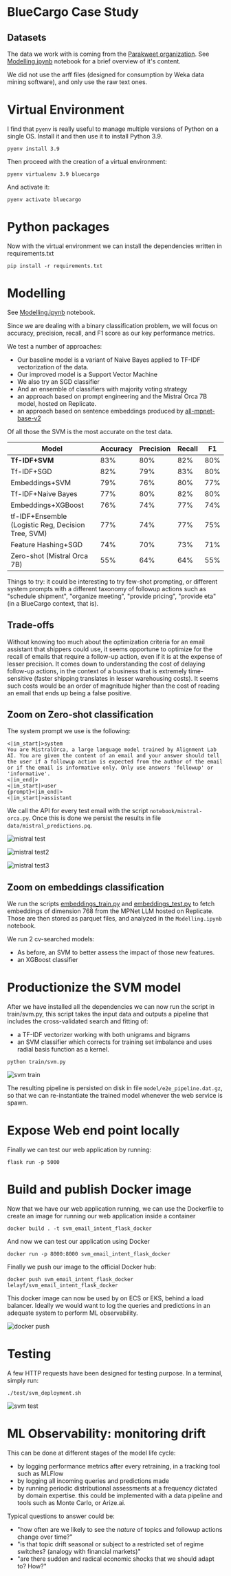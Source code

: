 # BlueCargo Case Study

## Datasets

The data we work with is coming from the [Parakweet organization](https://github.com/ParakweetLabs/EmailIntentDataSet/wiki).
See [Modelling.ipynb](notebook/Modelling.ipynb) notebook for a brief overview of it's content.

We did not use the arff files (designed for consumption by Weka data mining software), and only use the raw text ones. 

# Virtual Environment

I find that `pyenv` is really useful to manage multiple versions of Python on a single OS.
Install it and then use it to install Python 3.9.

`pyenv install 3.9`

Then proceed with the creation of a virtual environment:

`pyenv virtualenv 3.9 bluecargo`

And activate it:

`pyenv activate bluecargo`

# Python packages

Now with the virtual environment we can install the dependencies written in requirements.txt

`pip install -r requirements.txt`

# Modelling

See [Modelling.ipynb](notebook/Modelling.ipynb) notebook. 

Since we are dealing with a binary classification problem, we will focus on accuracy, precision, recall, and F1 score as our key performance metrics.

We test a number of approaches:
- Our baseline model is a variant of Naive Bayes applied to TF-IDF vectorization of the data.
- Our improved model is a Support Vector Machine 
- We also try an SGD classifier
- And an ensemble of classifiers with majority voting strategy
- an approach based on prompt engineering and the Mistral Orca 7B model, hosted on Replicate.
- an approach based on sentence embeddings produced by [all-mpnet-base-v2](https://replicate.com/replicate/all-mpnet-base-v2)

Of all those the SVM is the most accurate on the test data.

|Model|Accuracy|Precision|Recall|F1|
|-----|--------|---------|------|--|
|**Tf-IDF+SVM**|83%|80%|82%|80%|
|Tf-IDF+SGD|82%|79%|83%|80%|
|Embeddings+SVM|79%|76%|80%|77%|
|Tf-IDF+Naive Bayes|77%|80%|82%|80%|
|Embeddings+XGBoost|76%|74%|77%|74%|
|tf-IDF+Ensemble (Logistic Reg, Decision Tree, SVM)|77%|74%|77%|75%|
|Feature Hashing+SGD|74%|70%|73%|71%|
|Zero-shot (Mistral Orca 7B)|55%|64%|64%|55%|


Things to try: it could be interesting to try few-shot prompting, or different system prompts with a different taxonomy of followup actions such as "schedule shipment", "organize meeting", "provide pricing", "provide eta" (in a BlueCargo context, that is).

## Trade-offs 

Without knowing too much about the optimization criteria for an email assistant that shippers could use, it seems opportune to optimize for the recall of emails that require a follow-up action, even if it is at the expense of lesser precision. It comes down to understanding the cost of delaying follow-up actions, in the context of a business that is extremely time-sensitive (faster shipping translates in lesser warehousing costs). It seems such costs would be an order of magnitude higher than the cost of reading an email that ends up being a false positive.


## Zoom on Zero-shot classification

The system prompt we use is the following:

```
<|im_start|>system
You are MistralOrca, a large language model trained by Alignment Lab AI. You are given the content of an email and your answer should tell the user if a followup action is expected from the author of the email or if the email is informative only. Only use answers 'followup' or 'informative'.
<|im_end|>
<|im_start|>user
{prompt}<|im_end|>
<|im_start|>assistant
```

We call the API for every test email with the script `notebook/mistral-orca.py`.
Once this is done we persist the results in file `data/mistral_predictions.pq`.

![mistral test](img/mistral_test.png)

![mistral test2](img/mistral_screenshot_replicate.png)

![mistral test3](img/mistral_screenshot_replicate2.png)

## Zoom on embeddings classification

We run the scripts [embeddings_train.py](notebook/embeddings_train.py) and [embeddings_test.py](notebook/embeddings_test.py) to fetch embeddings of dimension 768 from the MPNet LLM hosted on Replicate. Those are then stored as parquet files, and analyzed in the `Modelling.ipynb` notebook. 

We run 2 cv-searched models:
- As before, an SVM to better assess the impact of those new features.
- an XGBoost classifier


# Productionize the SVM model 

After we have installed all the dependencies we can now run the script in train/svm.py, this script takes the input data and outputs a pipeline that includes the cross-validated search and fitting of: 
- a TF-IDF vectorizer working with both unigrams and bigrams
- an SVM classifier which corrects for training set imbalance and uses radial basis function as a kernel.

`python train/svm.py`

![svm train](img/svm_train.png)

The resulting pipeline is persisted on disk in file `model/e2e_pipeline.dat.gz`, so that we can re-instantiate the trained model whenever the web service is spawn.


# Expose Web end point locally

Finally we can test our web application by running:

`flask run -p 5000`

# Build and publish Docker image

Now that we have our web application running, we can use the Dockerfile to create an image for running our web application inside a container

`docker build . -t svm_email_intent_flask_docker`

And now we can test our application using Docker

`docker run -p 8000:8000 svm_email_intent_flask_docker`

Finally we push our image to the official Docker hub:

`docker push svm_email_intent_flask_docker lelayf/svm_email_intent_flask_docker`

This docker image can now be used by on ECS or EKS, behind a load balancer. Ideally we would want to log the queries and predictions in an adequate system to perform ML observability.

![docker push](img/docker_hub.png)


# Testing

A few HTTP requests have been designed for testing purpose. In a terminal, simply run:

`./test/svm_deployment.sh`

![svm test](img/svm_test.png)

# ML Observability: monitoring drift

This can be done at different stages of the model life cycle:
- by logging performance metrics after every retraining, in a tracking tool such as MLFlow
- by logging all incoming queries and predictions made
- by running periodic distributional assessments at a frequency dictated by domain expertise. this could be implemented with a data pipeline and tools such as Monte Carlo, or Arize.ai.

Typical questions to answer could be:
- "how often are we likely to see the *nature* of topics and followup actions change over time?"
- "is that topic drift seasonal or subject to a restricted set of regime switches? (analogy with financial markets)"
- "are there sudden and radical economic shocks that we should adapt to? How?"




